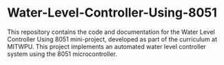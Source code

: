 # Water-Level-Controller-Using-8051
This repository contains the code and documentation for the Water Level Controller Using 8051 mini-project, developed as part of the curriculum at MITWPU. This project implements an automated water level controller system using the 8051 microcontroller.

